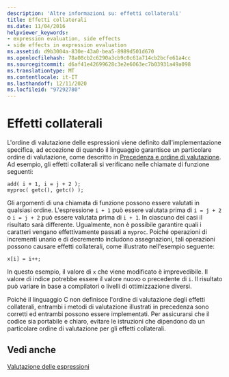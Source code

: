 ```yaml
---
description: 'Altre informazioni su: effetti collaterali'
title: Effetti collaterali
ms.date: 11/04/2016
helpviewer_keywords:
- expression evaluation, side effects
- side effects in expression evaluation
ms.assetid: d9b3004a-830e-43a0-bea5-8989d501d670
ms.openlocfilehash: 78a08cb2c6290a3cb9c0c61a714cb2bcfe61a4cc
ms.sourcegitcommit: d6af41e42699628c3e2e6063ec7b03931a49a098
ms.translationtype: MT
ms.contentlocale: it-IT
ms.lasthandoff: 12/11/2020
ms.locfileid: "97292780"
---
```

# <a name="side-effects"></a>Effetti collaterali

L'ordine di valutazione delle espressioni viene definito dall'implementazione specifica, ad eccezione di quando il linguaggio garantisce un particolare ordine di valutazione, come descritto in [Precedenza e ordine di valutazione](../c-language/precedence-and-order-of-evaluation.md). Ad esempio, gli effetti collaterali si verificano nelle chiamate di funzione seguenti:

```
add( i + 1, i = j + 2 );
myproc( getc(), getc() );
```

Gli argomenti di una chiamata di funzione possono essere valutati in qualsiasi ordine. L'espressione `i + 1` può essere valutata prima di `i = j + 2` o `i = j + 2` può essere valutata prima di `i + 1`. In ciascuno dei casi il risultato sarà differente. Ugualmente, non è possibile garantire quali i caratteri vengano effettivamente passati a `myproc`. Poiché operazioni di incrementi unario e di decremento includono assegnazioni, tali operazioni possono causare effetti collaterali, come illustrato nell'esempio seguente:

```
x[i] = i++;
```

In questo esempio, il valore di `x` che viene modificato è imprevedibile. Il valore di indice potrebbe essere il valore nuovo o precedente di `i`. Il risultato può variare in base a compilatori o livelli di ottimizzazione diversi.

Poiché il linguaggio C non definisce l'ordine di valutazione degli effetti collaterali, entrambi i metodi di valutazione illustrati in precedenza sono corretti ed entrambi possono essere implementati. Per assicurarsi che il codice sia portabile e chiaro, evitare le istruzioni che dipendono da un particolare ordine di valutazione per gli effetti collaterali.

## <a name="see-also"></a>Vedi anche

[Valutazione delle espressioni](../c-language/expression-evaluation-c.md)

